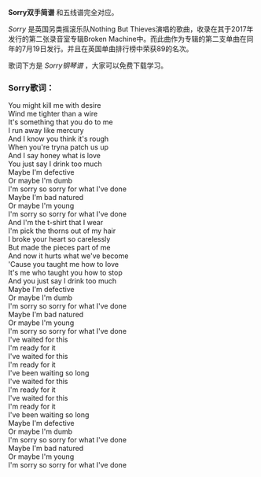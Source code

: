

**Sorry双手简谱** 和五线谱完全对应。

_Sorry_ 是英国另类摇滚乐队Nothing But Thieves演唱的歌曲，收录在其于2017年发行的第二张录音室专辑Broken
Machine中。而此曲作为专辑的第二支单曲在同年的7月19日发行。并且在英国单曲排行榜中荣获89的名次。

歌词下方是 _Sorry钢琴谱_ ，大家可以免费下载学习。

### Sorry歌词：

You might kill me with desire  
Wind me tighter than a wire  
It's something that you do to me  
I run away like mercury  
And I know you think it's rough  
When you're tryna patch us up  
And I say honey what is love  
You just say I drink too much  
Maybe I'm defective  
Or maybe I'm dumb  
I'm sorry so sorry for what I've done  
Maybe I'm bad natured  
Or maybe I'm young  
I'm sorry so sorry for what I've done  
And I'm the t-shirt that I wear  
I'm pick the thorns out of my hair  
I broke your heart so carelessly  
But made the pieces part of me  
And now it hurts what we've become  
'Cause you taught me how to love  
It's me who taught you how to stop  
And you just say I drink too much  
Maybe I'm defective  
Or maybe I'm dumb  
I'm sorry so sorry for what I've done  
Maybe I'm bad natured  
Or maybe I'm young  
I'm sorry so sorry for what I've done  
I've waited for this  
I'm ready for it  
I've waited for this  
I'm ready for it  
I've been waiting so long  
I've waited for this  
I'm ready for it  
I've waited for this  
I'm ready for it  
I've been waiting so long  
Maybe I'm defective  
Or maybe I'm dumb  
I'm sorry so sorry for what I've done  
Maybe I'm bad natured  
Or maybe I'm young  
I'm sorry so sorry for what I've done


